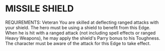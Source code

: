 # MISSILE SHIELD
REQUIREMENTS: Veteran
You are skilled at deflecting ranged attacks with your shield. The hero must be using a shield to benefit from this Edge. When he is hit with a ranged attack (not including spell effects or ranged Heavy Weapons), he may apply the shield's Parry bonus to his Toughness. The character must be aware of the attack for this Edge to take effect.